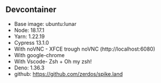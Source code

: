 ## Devcontainer

- Base image: ubuntu:lunar
- Node: 18.17.1
- Yarn: 1.22.19
- Cypress 13.1.0
- With noVNC - XFCE trough noVNC (http://localhost:6080)
- With google-chrome
- With Vscode- Zsh + Oh my zsh!
- Deno: 1.36.3
- github: https://github.com/zerdos/spike.land
